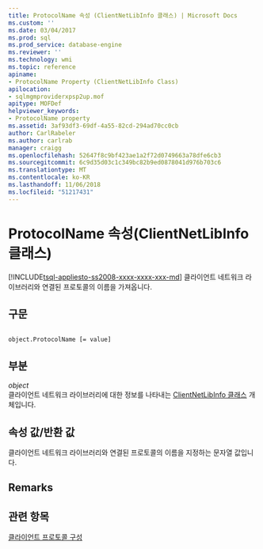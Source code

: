 ```yaml
---
title: ProtocolName 속성 (ClientNetLibInfo 클래스) | Microsoft Docs
ms.custom: ''
ms.date: 03/04/2017
ms.prod: sql
ms.prod_service: database-engine
ms.reviewer: ''
ms.technology: wmi
ms.topic: reference
apiname:
- ProtocolName Property (ClientNetLibInfo Class)
apilocation:
- sqlmgmproviderxpsp2up.mof
apitype: MOFDef
helpviewer_keywords:
- ProtocolName property
ms.assetid: 3af93df3-69df-4a55-82cd-294ad70cc0cb
author: CarlRabeler
ms.author: carlrab
manager: craigg
ms.openlocfilehash: 52647f8c9bf423ae1a2f72d0749663a78dfe6cb3
ms.sourcegitcommit: 6c9d35d03c1c349bc82b9ed0878041d976b703c6
ms.translationtype: MT
ms.contentlocale: ko-KR
ms.lasthandoff: 11/06/2018
ms.locfileid: "51217431"
---
```

# <a name="protocolname-property-clientnetlibinfo-class"></a>ProtocolName 속성(ClientNetLibInfo 클래스)
[!INCLUDE[tsql-appliesto-ss2008-xxxx-xxxx-xxx-md](../../../includes/tsql-appliesto-ss2008-xxxx-xxxx-xxx-md.md)]
  클라이언트 네트워크 라이브러리와 연결된 프로토콜의 이름을 가져옵니다.  
  
## <a name="syntax"></a>구문  
  
```  
  
object.ProtocolName [= value]  
```  
  
## <a name="parts"></a>부분  
 *object*  
 클라이언트 네트워크 라이브러리에 대한 정보를 나타내는 [ClientNetLibInfo 클래스](../../../relational-databases/wmi-provider-configuration-classes/clientnetlibinfo-class/clientnetlibinfo-class.md) 개체입니다.  
  
## <a name="property-valuereturn-value"></a>속성 값/반환 값  
 클라이언트 네트워크 라이브러리와 연결된 프로토콜의 이름을 지정하는 문자열 값입니다.  
  
## <a name="remarks"></a>Remarks  
  
## <a name="see-also"></a>관련 항목  
 [클라이언트 프로토콜 구성](http://technet.microsoft.com/library/ms181035.aspx)  
  
  
